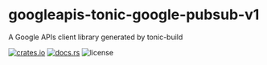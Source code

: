 # googleapis-tonic-google-pubsub-v1

A Google APIs client library generated by tonic-build

[![crates.io](https://img.shields.io/crates/v/googleapis-tonic-google-pubsub-v1)](https://crates.io/crates/googleapis-tonic-google-pubsub-v1)
[![docs.rs](https://img.shields.io/docsrs/googleapis-tonic-google-pubsub-v1)](https://docs.rs/googleapis-tonic-google-pubsub-v1)
![license](https://img.shields.io/crates/l/googleapis-tonic-google-pubsub-v1)
